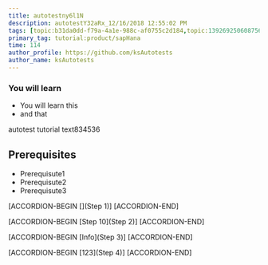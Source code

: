```yaml
---
title: autotestny6l1N
description: autotestY32aRx_12/16/2018 12:55:02 PM
tags: [topic:b31da0dd-f79a-4a1e-988c-af0755c2d184,topic:139269250608756787992873,tutorial:experience/advanced]
primary_tag: tutorial:product/sapHana
time: 114
author_profile: https://github.com/ksAutotests
author_name: ksAutotests
---
```

### You will learn
- You will learn this
- and that

autotest tutorial text834536

## Prerequisites
- Prerequisute1
- Prerequisute2
- Prerequisute3

[ACCORDION-BEGIN [](Step 1)]
[ACCORDION-END]

[ACCORDION-BEGIN [Step 10](Step 2)]
[ACCORDION-END]

[ACCORDION-BEGIN [Info](Step 3)]
[ACCORDION-END]

[ACCORDION-BEGIN [123](Step 4)]
[ACCORDION-END]

